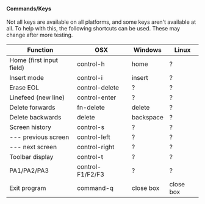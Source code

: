 #### Commands/Keys
Not all keys are available on all platforms, and some keys aren't available at all. To help with this, the following shortcuts can be used. These may change after more testing.

| Function                  | OSX             | Windows         | Linux           |
|---------------------------|-----------------|-----------------|-----------------|
|Home (first input field)   | control-h       | home            | ?               |
|Insert mode                | control-i       | insert          | ?               |
|Erase EOL                  | control-delete  | ?               | ?               |
|Linefeed (new line)        | control-enter   | ?               | ?               |
|Delete forwards            | fn-delete       | delete          | ?               | 
|Delete backwards           | delete          | backspace       | ?               | 
|Screen history             | control-s       | ?               | ?               | 
|  --- previous screen      | control-left    | ?               | ?               |
|  --- next screen          | control-right   | ?               | ?               |
|Toolbar display            | control-t       | ?               | ?               |
|PA1/PA2/PA3                | control-F1/F2/F3| ?               | ?               |
|Exit program               | command-q       | close box       | close box       |
